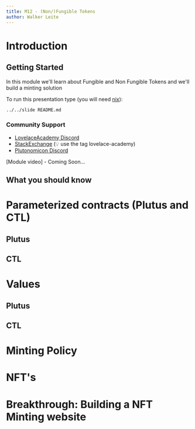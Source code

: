 ```yaml
---
title: M12 - (Non/)Fungible Tokens
author: Walker Leite
---
```

# Introduction

## Getting Started

In this module we'll learn about Fungible and Non Fungible Tokens and we'll build a minting solution

To run this presentation type (you will need [nix](https://nixos.org)):

```sh
../../slide README.md
```

### Community Support

- [LovelaceAcademy Discord](https://discord.gg/fWP9eGdfZ8)
- [StackExchange](https://cardano.stackexchange.com/) (:bulb: use the tag lovelace-academy)
- [Plutonomicon Discord](https://discord.gg/gGFdGaUE)

[Module video] - Coming Soon...

## What you should know

# Parameterized contracts (Plutus and CTL)

## Plutus

## CTL

# Values

## Plutus

## CTL

# Minting Policy

# NFT's

# Breakthrough: Building a NFT Minting website
